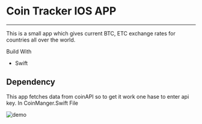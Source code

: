 # Coin Tracker IOS APP
---
This is a small app which gives current BTC, ETC exchange rates for countries all over the world.


Build With 
- Swift

## Dependency
This app fetches data from coinAPI so to get it work one hase to enter api key. In CoinManger.Swift File


![demo](https://user-images.githubusercontent.com/10686783/115012893-fcb2e980-9ecd-11eb-9dcd-5e9d5e2286f0.gif)
